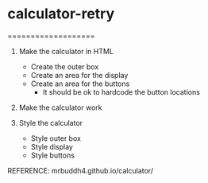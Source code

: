 # calculator-retry
===================
1. Make the calculator in HTML
    * Create the outer box
    * Create an area for the display
    * Create an area for the buttons
        - It should be ok to hardcode the button locations

2. Make the calculator work

3. Style the calculator
    * Style outer box
    * Style display
    * Style buttons


REFERENCE: mrbuddh4.github.io/calculator/